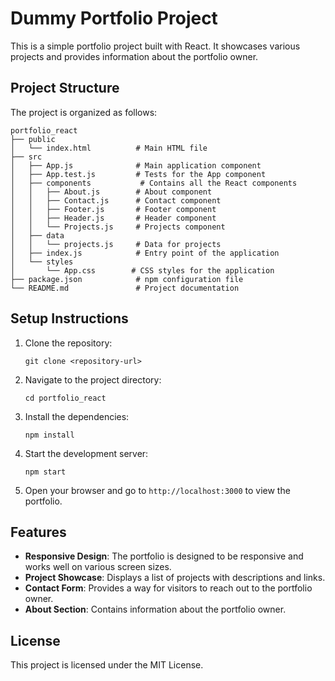 # Dummy Portfolio Project

This is a simple portfolio project built with React. It showcases various projects and provides information about the portfolio owner.

## Project Structure

The project is organized as follows:

```
portfolio_react
├── public
│   └── index.html          # Main HTML file
├── src
│   ├── App.js              # Main application component
│   ├── App.test.js         # Tests for the App component
│   ├── components           # Contains all the React components
│   │   ├── About.js        # About component
│   │   ├── Contact.js      # Contact component
│   │   ├── Footer.js       # Footer component
│   │   ├── Header.js       # Header component
│   │   └── Projects.js     # Projects component
│   ├── data
│   │   └── projects.js     # Data for projects
│   ├── index.js            # Entry point of the application
│   └── styles
│       └── App.css        # CSS styles for the application
├── package.json            # npm configuration file
└── README.md               # Project documentation
```

## Setup Instructions

1. Clone the repository:
   ```
   git clone <repository-url>
   ```

2. Navigate to the project directory:
   ```
   cd portfolio_react
   ```

3. Install the dependencies:
   ```
   npm install
   ```

4. Start the development server:
   ```
   npm start
   ```

5. Open your browser and go to `http://localhost:3000` to view the portfolio.

## Features

- **Responsive Design**: The portfolio is designed to be responsive and works well on various screen sizes.
- **Project Showcase**: Displays a list of projects with descriptions and links.
- **Contact Form**: Provides a way for visitors to reach out to the portfolio owner.
- **About Section**: Contains information about the portfolio owner.

## License

This project is licensed under the MIT License.